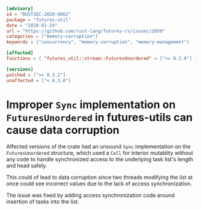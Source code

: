 ```toml
[advisory]
id = "RUSTSEC-2020-0062"
package = "futures-util"
date = "2020-01-24"
url = "https://github.com/rust-lang/futures-rs/issues/2050"
categories = ["memory-corruption"]
keywords = ["concurrency", "memory-corruption", "memory-management"]

[affected]
functions = { "futures_util::stream::FuturesUnordered" = [">= 0.3.0"] }

[versions]
patched = [">= 0.3.2"]
unaffected = ["< 0.3.0"]
```

# Improper `Sync` implementation on `FuturesUnordered` in futures-utils can cause data corruption
Affected versions of the crate had an unsound `Sync` implementation on the `FuturesUnordered` structure, which used a `Cell` for
interior mutablity without any code to handle synchronized access to the underlying task list's length and head safely.

This could of lead to data corruption since two threads modifying the list at once could see incorrect values due to the lack
of access synchronization.

The issue was fixed by adding access synchronization code around insertion of tasks into the list.
